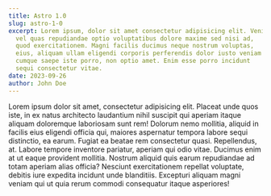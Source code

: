 ```yaml
---
title: Astro 1.0
slug: astro-1-0
excerpt: Lorem ipsum, dolor sit amet consectetur adipisicing elit. Veniam,
  vel quas repudiandae optio voluptatibus dolore maxime sed nisi ad,
  quod exercitationem. Magni facilis ducimus neque nostrum voluptas,
  eius, aliquam ullam eligendi corporis perferendis dolor iusto veniam
  cumque saepe iste porro, non optio amet. Enim esse porro incidunt
  sequi consectetur vitae.
date: 2023-09-26
author: John Doe
---
```

Lorem ipsum dolor sit amet, consectetur adipisicing elit. Placeat
unde quos iste, in ex natus architecto laudantium nihil suscipit qui
aperiam itaque aliquam doloremque laboriosam sunt rem! Dolorum nemo
mollitia, aliquid in facilis eius eligendi officia qui, maiores
aspernatur tempora labore sequi distinctio, ea earum. Fugiat ea
beatae rem consectetur quasi. Repellendus, at. Labore tempore
inventore pariatur, aperiam qui odio vitae. Ducimus enim at ut eaque
provident mollitia. Nostrum aliquid quis earum repudiandae ad totam
aperiam alias officia? Nesciunt exercitationem repellat voluptate,
debitis iure expedita incidunt unde blanditiis. Excepturi aliquam
magni veniam qui ut quia rerum commodi consequatur itaque
asperiores!
